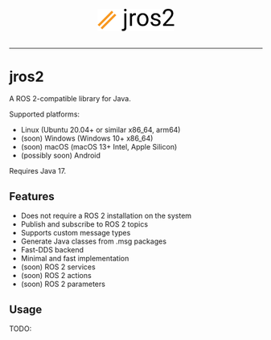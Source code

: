 <p align="center"><img src="media/jros2.png" width="30%" /><br><br></p>

-----------------

# jros2
A ROS 2-compatible library for Java.

Supported platforms:
- Linux (Ubuntu 20.04+ or similar x86_64, arm64)
- (soon) Windows (Windows 10+ x86_64)
- (soon) macOS (macOS 13+ Intel, Apple Silicon)
- (possibly soon) Android

Requires Java 17.

## Features
- Does not require a ROS 2 installation on the system
- Publish and subscribe to ROS 2 topics
- Supports custom message types
- Generate Java classes from .msg packages
- Fast-DDS backend
- Minimal and fast implementation
- (soon) ROS 2 services
- (soon) ROS 2 actions
- (soon) ROS 2 parameters

## Usage
TODO: